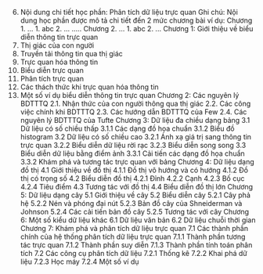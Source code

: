 6. Nội dung chi tiết học phần: Phân tích dữ liệu trực quan
Ghi chú: Nội dung học phần được mô tả chi tiết đến 2 mức chương bài
ví dụ:
Chương 1. ...
1\. abc
2\. ...
.....
Chương 2. ...
1\. abc
2\. ...
Chương 1: Giới thiệu về biểu diễn thông tin trực quan
1. Thị giác của con người
2. Truyền tải thông tin qua thị giác
3. Trực quan hóa thông tin
1. Biểu diễn trực quan
2. Phân tích trực quan
4. Các thách thức khi trực quan hóa thông tin
5. Một số ví dụ biểu diễn thông tin trực quan
Chương 2: Các nguyên lý BDTTTQ 2.1. Nhận thức của con người thông qua thị giác 2.2. Các công việc chính khi BDTTTQ 2.3. Các hướng dẫn BDTTTQ của Few 2.4. Các nguyên lý BDTTTQ của Tufte
Chương 3: Dữ liệu đa chiều dạng bảng
3.1 Dữ liệu có số chiều thấp 3.1.1 Các dạng đồ họa chuẩn 3.1.2 Biểu đồ histogram
3.2 Dữ liệu có số chiều cao 3.2.1 Ánh xạ giá trị sang thông tin trực quan 3.2.2 Biểu diễn dữ liệu rời rạc
3.2.3 Biểu diễn song song
3.3 Biểu diễn dữ liệu bằng điểm ảnh 3.3.1 Cải tiến các dạng đồ họa chuẩn 3.3.2 Khám phá và tương tác trực quan với bảng
Chương 4: Dữ liệu dạng đồ thị
4.1 Giới thiệu về đồ thị 4.1.1 Đồ thị vô hướng và có hướng 4.1.2 Đồ thị có trọng số
4.2 Biểu diễn đồ thị 4.2.1 Đỉnh 4.2.2 Cạnh 4.2.3 Bố cục 4.2.4 Tiêu điểm
4.3 Tương tác với đồ thị
4.4 Biểu diễn đồ thị lớn
Chương 5: Dữ liệu dạng cây
5.1 Giới thiệu về cây
5.2 Biểu diễn cây 5.2.1 Cây phả hệ 5.2.2 Nén và phóng đại nút 5.2.3 Bản đồ cây của Shneiderman và Johnson 5.2.4 Các cải tiến bản đồ cây 5.2.5 Tương tác với cây
Chương 6: Một số kiểu dữ liệu khác
6.1 Dữ liệu văn bản
6.2 Dữ liệu chuỗi thời gian
Chương 7: Khám phá và phân tích dữ liệu trực quan
7.1 Các thành phần chính của hệ thống phân tích dữ liệu trực quan 7.1.1 Thành phần tương tác trực quan 7.1.2 Thành phần suy diễn 7.1.3 Thành phần tính toán phân tích
7.2 Các công cụ phân tích dữ liệu 7.2.1 Thống kê 7.2.2 Khai phá dữ liệu 7.2.3 Học máy 7.2.4 Một số ví dụ
